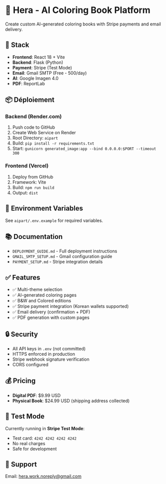 # 🎨 Hera - AI Coloring Book Platform

Create custom AI-generated coloring books with Stripe payments and email delivery.

## 🚀 Stack

- **Frontend**: React 18 + Vite
- **Backend**: Flask (Python)
- **Payment**: Stripe (Test Mode)
- **Email**: Gmail SMTP (Free - 500/day)
- **AI**: Google Imagen 4.0
- **PDF**: ReportLab

## 📦 Déploiement

### Backend (Render.com)
1. Push code to GitHub
2. Create Web Service on Render
3. Root Directory: `aipart`
4. Build: `pip install -r requirements.txt`
5. Start: `gunicorn generated_image:app --bind 0.0.0.0:$PORT --timeout 300`

### Frontend (Vercel)
1. Deploy from GitHub
2. Framework: Vite
3. Build: `npm run build`
4. Output: `dist`

## 🔑 Environment Variables

See `aipart/.env.example` for required variables.

## 📚 Documentation

- `DEPLOYMENT_GUIDE.md` - Full deployment instructions
- `GMAIL_SMTP_SETUP.md` - Gmail configuration guide
- `PAYMENT_SETUP.md` - Stripe integration details

## ✅ Features

- ✅ Multi-theme selection
- ✅ AI-generated coloring pages
- ✅ B&W and Colored editions
- ✅ Stripe payment integration (Korean wallets supported)
- ✅ Email delivery (confirmation + PDF)
- ✅ PDF generation with custom pages

## 🔒 Security

- All API keys in `.env` (not committed)
- HTTPS enforced in production
- Stripe webhook signature verification
- CORS configured

## 💰 Pricing

- **Digital PDF**: $9.99 USD
- **Physical Book**: $24.99 USD (shipping address collected)

## 🎯 Test Mode

Currently running in **Stripe Test Mode**:
- Test card: `4242 4242 4242 4242`
- No real charges
- Safe for development

## 📧 Support

Email: hera.work.noreply@gmail.com
